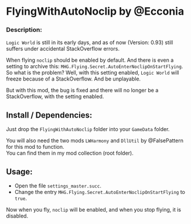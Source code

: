 # FlyingWithAutoNoclip by @Ecconia

### Description:

`Logic World` is still in its early days, and as of now (Version: 0.93) still suffers under accidental StackOverflow errors.

When flying `noclip` should be enabled by default. And there is even a setting to archive this: `MHG.Flying.Secret.AutoEnterNoclipOnStartFlying`.\
So what is the problem? Well, with this setting enabled, `Logic World` will freeze because of a StackOverflow. And be unplayable.

But with this mod, the bug is fixed and there will no longer be a StackOverflow, with the setting enabled.

## Install / Dependencies:

Just drop the `FlyingWithAutoNoclip` folder into your `GameData` folder.

You will also need the two mods `LWHarmony` and `DllUtil` by @FalsePattern for this mod to function.\
You can find them in my mod collection (root folder).

## Usage:

- Open the file `settings_master.succ`.
- Change the entry `MHG.Flying.Secret.AutoEnterNoclipOnStartFlying` to `true`.

Now when you fly, `noclip` will be enabled, and when you stop flying, it is disabled.
